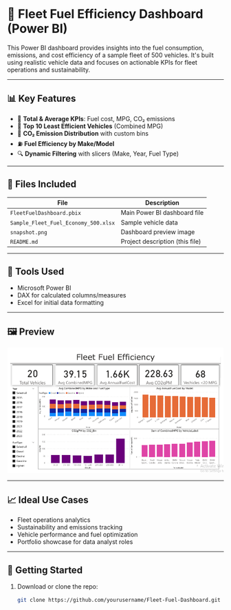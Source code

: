 # 🚚 Fleet Fuel Efficiency Dashboard (Power BI)

This Power BI dashboard provides insights into the fuel consumption, emissions, and cost efficiency of a sample fleet of 500 vehicles. It's built using realistic vehicle data and focuses on actionable KPIs for fleet operations and sustainability.

---

## 📊 Key Features

- 📌 **Total & Average KPIs**: Fuel cost, MPG, CO₂ emissions
- 🧾 **Top 10 Least Efficient Vehicles** (Combined MPG)
- 🧯 **CO₂ Emission Distribution** with custom bins
- ⛽ **Fuel Efficiency by Make/Model**
- 🔍 **Dynamic Filtering** with slicers (Make, Year, Fuel Type)

---

## 📂 Files Included

| File | Description |
|------|-------------|
| `FleetFuelDashboard.pbix` | Main Power BI dashboard file |
| `Sample_Fleet_Fuel_Economy_500.xlsx` | Sample vehicle data |
| `snapshot.png` | Dashboard preview image |
| `README.md` | Project description (this file) |

---

## 📌 Tools Used

- Microsoft Power BI
- DAX for calculated columns/measures
- Excel for initial data formatting

---

## 🖼️ Preview

![Dashboard Preview](Screenshot.png)

---

## 📈 Ideal Use Cases

- Fleet operations analytics
- Sustainability and emissions tracking
- Vehicle performance and fuel optimization
- Portfolio showcase for data analyst roles

---

## 🚀 Getting Started

1. Download or clone the repo:
   ```bash
   git clone https://github.com/yourusername/Fleet-Fuel-Dashboard.git
